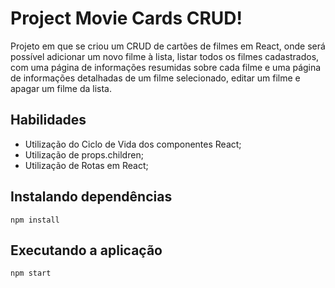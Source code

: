 # Project Movie Cards CRUD!

Projeto em que se criou um CRUD de cartões de filmes em React, onde será possível adicionar um novo filme à lista, listar todos os filmes cadastrados, com uma página de informações resumidas sobre cada filme e uma página de informações detalhadas de um filme selecionado, editar um filme e apagar um filme da lista.

## Habilidades

- Utilização do Ciclo de Vida dos componentes React;
- Utilização de props.children;
- Utilização de Rotas em React;

## Instalando dependências

  `npm install`

## Executando a aplicação

  `npm start`
